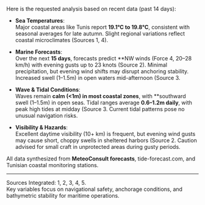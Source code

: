 Here is the requested analysis based on recent data (past 14 days):

- **Sea Temperatures**:  
  Major coastal areas like Tunis report **19.1°C to 19.8°C**, consistent with seasonal averages for late autumn. Slight regional variations reflect coastal microclimates (Sources 1, 4).  

- **Marine Forecasts**:  
  Over the next **15 days**, forecasts predict **NW winds (Force 4, 20–28 km/h) with evening gusts up to 23 knots (Source 2). Minimal precipitation, but evening wind shifts may disrupt anchoring stability. Increased swell (1–1.5m) in open waters mid-afternoon (Source 3.  

- **Wave & Tidal Conditions**:  
  Waves remain **calm (<1m) in most coastal zones**, with **southward swell (1–1.5m) in open seas. Tidal ranges average **0.6–1.2m daily**, with peak high tides at midday (Source 3. Current tidal patterns pose no unusual navigation risks.  

- **Visibility & Hazards**:  
  Excellent daytime visibility (10+ km) is frequent, but evening wind gusts may cause short, choppy swells in sheltered harbors (Source 2. Caution advised for small craft in unprotected areas during gusty periods.  

All data synthesized from **MeteoConsult forecasts**, tide-forecast.com, and Tunisian coastal monitoring stations.  

---  
Sources Integrated: 1, 2, 3, 4, 5.  
Key variables focus on navigational safety, anchorage conditions, and bathymetric stability for maritime operations.